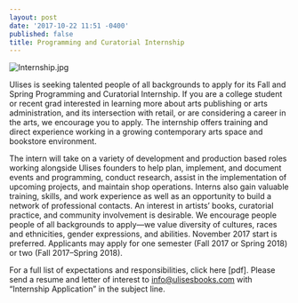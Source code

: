 ```yaml
---
layout: post
date: '2017-10-22 11:51 -0400'
published: false
title: Programming and Curatorial Internship
---
```

![Internship.jpg]({{site.baseurl}}/assets/img/Internship.jpg)

Ulises is seeking talented people of all backgrounds to apply for its Fall and Spring Programming and Curatorial Internship. If you are a college student or recent grad interested in learning more about arts publishing or arts administration, and its intersection with retail, or are considering a career in the arts, we encourage you to apply. The internship offers training and direct experience working in a growing contemporary arts space and bookstore environment. 

The intern will take on a variety of development and production based roles working alongside Ulises founders to help plan, implement, and document events and programming, conduct research, assist in the implementation of upcoming projects, and maintain shop operations. Interns also gain valuable training, skills, and work experience as well as an opportunity to build a network of professional contacts. An interest in artists’ books, curatorial practice, and community involvement is desirable. We encourage people people of all backgrounds to apply—we value diversity of cultures, races and ethnicities, gender expressions, and abilities. November 2017 start is preferred. Applicants may apply for one semester (Fall 2017 or Spring 2018) or two (Fall 2017–Spring 2018). 

For a full list of expectations and responsibilities, click here [pdf]. 
Please send a resume and letter of interest to info@ulisesbooks.com with “Internship Application” in the subject line.
